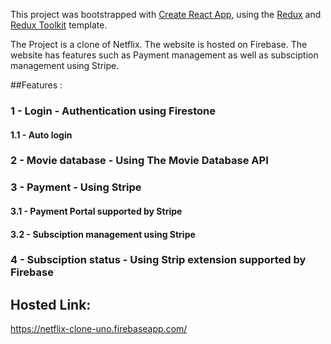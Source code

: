 This project was bootstrapped with [Create React App](https://github.com/facebook/create-react-app), using the [Redux](https://redux.js.org/) and [Redux Toolkit](https://redux-toolkit.js.org/) template.

The Project is a clone of Netflix. The website is hosted on Firebase. 
The website has features such as Payment management as well as subsciption management using Stripe.

##Features : 
### 1 - Login - Authentication using Firestone
#### 1.1 - Auto login 
### 2 - Movie database - Using The Movie Database API
### 3 - Payment - Using Stripe
#### 3.1 - Payment Portal supported by Stripe
#### 3.2 - Subsciption management using Stripe
### 4 - Subsciption status - Using Strip extension supported by Firebase

## Hosted Link:
https://netflix-clone-uno.firebaseapp.com/
